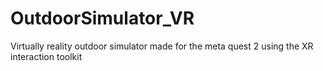 # OutdoorSimulator_VR
Virtually reality outdoor simulator made for the meta quest 2 using the XR interaction toolkit
